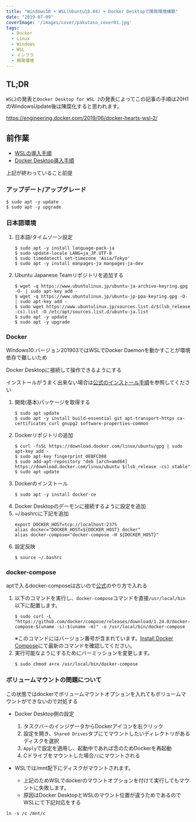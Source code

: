 ```yaml
---
title: "Windows10 + WSL(Ubuntu18.04) + Docker Desktopで開発環境構築"
date: "2019-07-09"
coverImage: '/images/cover/pakutaso_cover01.jpg'
tags: 
  - Docker
  - Linux
  - Windows
  - WSL
  - インフラ
  - 開発環境
---
```

## TL;DR
`WSL2`の発表と`Docker Desktop for WSL 2`の発表によってこの記事の手順は20H1のWindowsUpdate後は陳腐化すると思われます。

https://engineering.docker.com/2019/06/docker-hearts-wsl-2/

## 前作業
* [WSLの導入手順](https://git.infrastructure.jp/cs/knowledge/issues/24)
* [Docker Desktop導入手順](https://git.infrastructure.jp/cs/knowledge/issues/25)

上記が終わっていること前提

### アップデート/アップグレード
```
$ sudo apt -y update
$ sudo apt -y upgrade
```

### 日本語環境
1. 日本語/タイムゾーン設定
    ```
    $ sudo apt -y install language-pack-ja
    $ sudo update-locale LANG=ja_JP.UTF-8
    $ sudo timedatectl set-timezone 'Asia/Tokyo'
    $ sudo apt -y install manpages-ja manpages-ja-dev
    ```
1. Ubuntu Japanese Teamリポジトリを追加する
    ```
    $ wget -q https://www.ubuntulinux.jp/ubuntu-ja-archive-keyring.gpg -O- | sudo apt-key add -
    $ wget -q https://www.ubuntulinux.jp/ubuntu-jp-ppa-keyring.gpg -O- | sudo apt-key add -
    $ sudo wget https://www.ubuntulinux.jp/sources.list.d/$(lsb_release -cs).list -O /etc/apt/sources.list.d/ubuntu-ja.list
    $ sudo apt -y update
    $ sudo apt -y upgrade
    ```

### Docker
Windows10 バージョン201903ではWSLでDocker Daemonを動かすことが環境依存で難しいため

Docker Desktopに接続して操作できるようにする

インストールがうまく出来ない場合は[公式のインストール手順](https://docs.docker.com/install/linux/docker-ce/ubuntu/)を参照してください
1. 開発(基本)パッケージを取得する
    ```
    $ sudo apt update
    $ sudo apt -y install build-essential git apt-transport-https ca-certificates curl gnupg2 software-properties-common
    ```
1. Dockerリポジトリの追加
    ```
    $ curl -fsSL https://download.docker.com/linux/ubuntu/gpg | sudo apt-key add -
    $ sudo apt-key fingerprint 0EBFCD88
    $ sudo add-apt-repository "deb [arch=amd64] https://download.docker.com/linux/ubuntu $(lsb_release -cs) stable"
    $ sudo apt update
    ```
1. Dockerのインストール
    ```
    $ sudo apt -y install docker-ce
    ```
1. Docker Desktopのデーモンに接続するように設定を追加
  1. ~/.bashrcに下記を追加
      ```
      export DOCKER_HOST=tcp://localhost:2375
      alias docker="DOCKER_HOST=${DOCKER_HOST} docker"
      alias docker-compose="docker-compose -H ${DOCKER_HOST}"
      ```
  1. 設定反映
      ```
      $ source ~/.bashrc
      ```
### docker-compose
aptで入るdocker-composeは古いので[公式](https://docs.docker.com/compose/install/)のやり方で入れる
1. 以下のコマンドを実行し、`docker-compose`コマンドを直接`/usr/local/bin`以下に配置します。
    ```
    $ sudo curl -L "https://github.com/docker/compose/releases/download/1.24.0/docker-compose-$(uname -s)-$(uname -m)" -o /usr/local/bin/docker-compose
    ```
   ※このコマンドにはバージョン番号が含まれています。[Install Docker Compose](https://docs.docker.com/compose/install/)にて最新のコマンドを確認してください。
1. 実行可能なようにするためにバーミッションを変更します。
    ```
    $ sudo chmod a+rx /usr/local/bin/docker-compose
    ```

### ボリュームマウントの問題について
この状態ではdockerでボリュームマウントオプションを入れてもボリュームマウントができないので対処する
* Docker Desktop側の設定
  1. タスクバーのインジゲータからDockerアイコンを右クリック
  1. 設定を開き、`Shared Drives`タブにてマウントしたいディレクトリがあるディスクを選択
  1. `Apply`で設定を適用し、起動中であれば念のためDockerを再起動
  1. Cドライブをマウントした場合`/c`にマウントされる

* WSLでは/mnt配下にディスクがマウントされます。
  * 上記のためWSLでdockerのマウントオプションを付けて実行してもマウントに失敗します。
  * 原因はDocker DesktopとWSLのマウント位置が違うためであるのでWSLにて下記対応をする
```
ln -s /c /mnt/c
```

